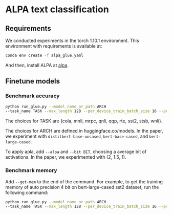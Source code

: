 # ALPA text classification
## Requirements
We conducted experiments in the torch 1.10.1 environment. This environment with requirements is available at: 
```bash
conda env create -f alpa_glue.yaml
```
And then, install ALPA at [alpa](https://github.com/KH9NHAKRFF/ALPA).

## Finetune models 
### Benchmark accuracy
```bash
python run_glue.py --model_name_or_path ARCH
--task_name TASK --max_length 128 --per_device_train_batch_size 16 --per_device_eval_batch_size 128 --learning_rate 5e-5 --num_train_epochs 3 --pad_to_max_length  --output_dir log/TASK/LEVEL/ --alpa --bit BIT
```
The choices for TASK are {cola, mnli, mrpc, qnli, qqp, rte, sst2, stsb, wnli}. 

The choices for ARCH are defined in huggingface.co/models. In the paper, we experiment with ```distilbert-base-uncased```, ```bert-base-cased```, and ```bert-large-cased```.

To apply apla, add ```--alpa``` and ```--bit BIT```, choosing a average bit of activations. In the paper, we experimented with (2, 1.5, 1).

### Benchmark memory
Add `--get-mem` to the end of the command. For example, to get the training memory of auto precision 4 bit on bert-large-cased sst2 dataset, run the following command:
```bash
python run_glue.py --model_name_or_path ARCH
--task_name TASK --max_length 128 --per_device_train_batch_size 16 --per_device_eval_batch_size 128 --learning_rate 5e-5 --num_train_epochs 3 --pad_to_max_length  --output_dir log/TASK/LEVEL/ --alpa --bit BIT --get-mem
```







